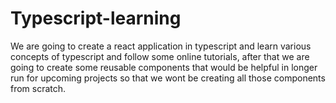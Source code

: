 # Typescript-learning
We are going to create a react application in typescript and learn various concepts of typescript and follow some online tutorials, after that we are going to create some reusable components that would be helpful in longer run for upcoming projects so that we wont be creating all those components from scratch.
